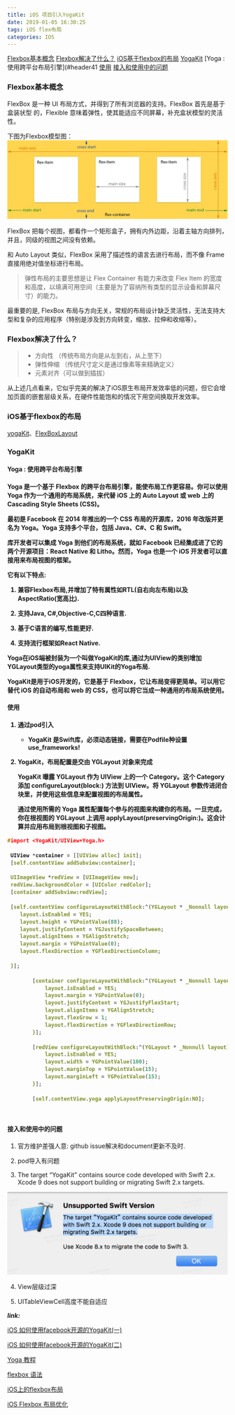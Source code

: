 ```yaml
---
title: iOS 项目引入YogaKit
date: 2019-01-05 16:30:25
tags: iOS flex布局
categories: IOS
---
```


[Flexbox基本概念](#header1)
[Flexbox解决了什么？](#header2)
[iOS基于flexbox的布局](#header3)
[YogaKit](#header4)
[Yoga : 使用跨平台布局引擎](#header41
[使用](#header42)
[接入和使用中的问题](#header43)

<!-- more -->

<h3 id="header1">Flexbox基本概念</h3>

FlexBox 是一种 UI 布局方式，并得到了所有浏览器的支持。FlexBox 首先是基于 盒装状型 的，Flexible 意味着弹性，使其能适应不同屏幕，补充盒状模型的灵活性。

下图为Flexbox模型图：
![Flexbox模型图](https://raw.githubusercontent.com/cocoaGithub/cocoaGithub.github.io/hexo/source/img/yogakit_1.jpeg)

FlexBox 把每个视图，都看作一个矩形盒子，拥有内外边距，沿着主轴方向排列，并且，同级的视图之间没有依赖。

和 Auto Layout 类似，FlexBox 采用了描述性的语言去进行布局，而不像 Frame 直接用绝对值坐标进行布局。

>弹性布局的主要思想是让 Flex Container 有能力来改变 Flex Item 的宽度和高度，以填满可用空间（主要是为了容纳所有类型的显示设备和屏幕尺寸）的能力。

最重要的是, FlexBox 布局与方向无关，常规的布局设计缺乏灵活性，无法支持大型和复杂的应用程序（特别是涉及到方向转变，缩放、拉伸和收缩等）。

<h3 id="header1">Flexbox解决了什么？</h3>

> + 方向性 （传统布局方向是从左到右，从上至下）
> + 弹性伸缩 （传统尺寸定义是通过像素等来精确定义）  
> + 元素对齐（可以做到插拔）

从上述几点看来，它似乎完美的解决了iOS原生布局开发效率低的问题，但它会增加页面的嵌套层级关系，在硬件性能饱和的情况下用空间换取开发效率。

<h3 id="header3">iOS基于flexbox的布局</h3>

[yogaKit](https://github.com/facebook/yoga/tree/master/YogaKit)、[FlexBoxLayout](https://github.com/carlSQ/FlexBoxLayout)

<h3 id="header4">YogaKit</h3>

<h4 id="header41">Yoga : 使用跨平台布局引擎<h4>

Yoga 是一个基于 Flexbox 的跨平台布局引擎，能使布局工作更容易。你可以使用 Yoga 作为一个通用的布局系统，来代替 iOS 上的 Auto Layout 或 web 上的 Cascading Style Sheets (CSS)。

最初是 Facebook 在 2014 年推出的一个 CSS 布局的开源库，2016 年改版并更名为 Yoga。Yoga 支持多个平台，包括 Java、C#、C 和 Swift。

库开发者可以集成 Yoga 到他们的布局系统，就如 Facebook 已经集成进了它的两个开源项目：React Native 和 Litho。然而，Yoga 也是一个 iOS 开发者可以直接用来布局视图的框架。

它有以下特点:

1. 兼容Flexbox布局,并增加了特有属性如RTL(自右向左布局)以及AspectRatio(宽高比).

2. 支持Java, C#,Objective-C,C四种语言.

3. 基于C语言的编写,性能更好.

4. 支持流行框架如React Native.

Yoga在iOS端被封装为一个叫做YogaKit的库,通过为UIView的类别增加YGLayout类型的yoga属性来支持UIKit的Yoga布局.

YogaKit是用于iOS开发的，它是基于 Flexbox，它让布局变得更简单。可以用它替代 iOS 的自动布局和 web 的 CSS，也可以将它当成一种通用的布局系统使用。

<h4 id="header42">使用<h4>

1. 通过pod引入

	+ YogaKit 是Swift库，必须动态链接，需要在Podfile种设置 use_frameworks!

2. YogaKit，布局配置是交由 YGLayout 对象来完成

	YogaKit 曝露 YGLayout 作为 UIView 上的一个 Category。这个 Category 添加 configureLayout(block:) 方法到 UIView。将 YGLayout 参数传进闭合块里，并使用这些信息来配置视图的布局属性。

	通过使用所需的 Yoga 属性配置每个参与的视图来构建你的布局。一旦完成，你在根视图的 YGLayout 上调用 applyLayout(preservingOrigin:)。这会计算并应用布局到根视图和子视图。

```C
#import <YogaKit/UIView+Yoga.h>
​
 UIView *container = [[UIView alloc] init];
 [self.contentView addSubview:container];
        
 UIImageView *redView = [UIImageView new];
 redView.backgroundColor = [UIColor redColor];
 [container addSubview:redView];
        
 [self.contentView configureLayoutWithBlock:^(YGLayout * _Nonnull layout) {
    layout.isEnabled = YES;
    layout.height = YGPointValue(88);
    layout.justifyContent = YGJustifySpaceBetween;
    layout.alignItems = YGAlignStretch;
    layout.margin = YGPointValue(0);
    layout.flexDirection = YGFlexDirectionColumn;
            
 }];
        
        [container configureLayoutWithBlock:^(YGLayout * _Nonnull layout) {
            layout.isEnabled = YES;
            layout.margin = YGPointValue(0);
            layout.justifyContent = YGJustifyFlexStart;
            layout.alignItems = YGAlignStretch;
            layout.flexGrow = 1;
            layout.flexDirection = YGFlexDirectionRow;
        }];
        
        [redView configureLayoutWithBlock:^(YGLayout * _Nonnull layout) {
            layout.isEnabled = YES;
            layout.width = YGPointValue(100);
            layout.marginTop = YGPointValue(15);
            layout.marginLeft = YGPointValue(15);
        }];
        
        [self.contentView.yoga applyLayoutPreservingOrigin:NO];
```
​
<h4 id="header43">接入和使用中的问题</h4>

1. 官方维护差强人意: github issue解决和document更新不及时.

2. pod导入有问题

3. The target “YogaKit” contains source code developed with Swift 2.x. Xcode 9 does not support building or migrating Swift 2.x targets.

![Xcode报错](https://raw.githubusercontent.com/cocoaGithub/cocoaGithub.github.io/hexo/source/img/yogakit_2.png)

4. View层级过深

5. UITableViewCell高度不能自适应

___link:___

[iOS 如何使用facebook开源的YogaKit(一)](https://www.jianshu.com/p/c88fa8df0446)

[iOS 如何使用facebook开源的YogaKit(二)](https://www.jianshu.com/p/684e99dad419)

[Yoga 教程](https://juejin.cn/post/6844903491165487118)

[flexbox 语法](http://www.ruanyifeng.com/blog/2015/07/flex-grammar.html)

[iOS上的flexbox布局](https://juejin.cn/post/6844903541295808525)

[iOS Flexbox 布局优化](https://juejin.cn/post/6844903581015867406)